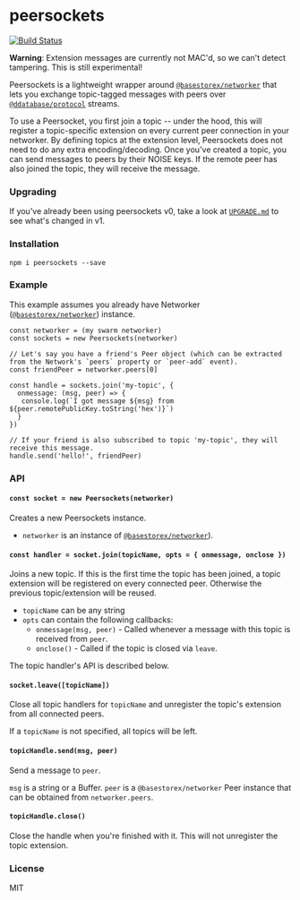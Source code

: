 # peersockets
[![Build Status](https://travis-ci.com/andrewosh/peersockets.svg?token=WgJmQm3Kc6qzq1pzYrkx&branch=master)](https://travis-ci.com/andrewosh/peersockets)

__Warning__: Extension messages are currently not MAC'd, so we can't detect tampering. This is still experimental!

Peersockets is a lightweight wrapper around [`@basestorex/networker`](https://github.com/andrewosh/basestorex-networker) that lets you exchange topic-tagged messages with peers over [`@ddatabase/protocol`](https://github.com/mafintosh/@ddatabase/protocol) streams.

To use a Peersocket, you first join a topic -- under the hood, this will register a topic-specific extension on every current peer connection in your networker. By defining topics at the extension level, Peersockets does not need to do any extra encoding/decoding. Once you've created a topic, you can send messages to peers by their NOISE keys. If the remote peer has also joined the topic, they will receive the message.

### Upgrading
If you've already been using peersockets v0, take a look at [`UPGRADE.md`](https://github.com/andrewosh/peersockets/blob/master/upgrade.md) to see what's changed in v1.

### Installation
```
npm i peersockets --save
```
### Example
This example assumes you already have Networker ([`@basestorex/networker`](https://github.com/andrewosh/basestorex-swarm-networking)) instance.
```
const networker = (my swarm networker)
const sockets = new Peersockets(networker)

// Let's say you have a friend's Peer object (which can be extracted from the Network's `peers` property or `peer-add` event).
const friendPeer = networker.peers[0]

const handle = sockets.join('my-topic', {
  onmessage: (msg, peer) => {
   console.log(`I got message ${msg} from ${peer.remotePublicKey.toString('hex')}`)
  }
})

// If your friend is also subscribed to topic 'my-topic', they will receive this message.
handle.send('hello!', friendPeer)
```
### API
#### `const socket = new Peersockets(networker)`
Creates a new Peersockets instance. 

* `networker` is an instance of [`@basestorex/networker`](https://github.com/andrewosh/basestorex-networker)).

#### `const handler = socket.join(topicName, opts = { onmessage, onclose })`
Joins a new topic. If this is the first time the topic has been joined, a topic extension will be registered on every connected peer. Otherwise the previous topic/extension will be reused.

* `topicName` can be any string
* `opts` can contain the following callbacks:
  * `onmessage(msg, peer)` - Called whenever a message with this topic is received from `peer`.
  * `onclose()` - Called if the topic is closed via `leave`.
  
The topic handler's API is described below.
  
#### `socket.leave([topicName])`
Close all topic handlers for `topicName` and unregister the topic's extension from all connected peers.

If a `topicName` is not specified, all topics will be left.

#### `topicHandle.send(msg, peer)`
Send a message to `peer`.

`msg` is a string or a Buffer.
`peer` is a `@basestorex/networker` Peer instance that can be obtained from `networker.peers`.

#### `topicHandle.close()`
Close the handle when you're finished with it. This will not unregister the topic extension.

### License
MIT
